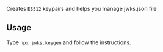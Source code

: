 Creates `ES512` keypairs and helps you manage jwks.json file

## Usage

Type `npx jwks.keygen` and follow the instructions. 